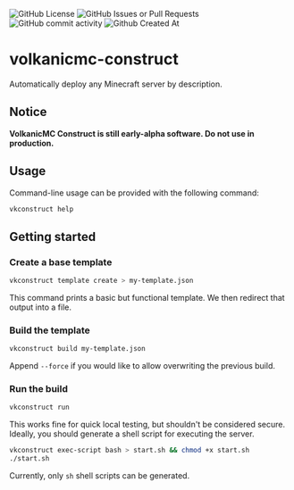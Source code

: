 ![GitHub License](https://img.shields.io/github/license/8Bitz0/volkanicmc-construct)
![GitHub Issues or Pull Requests](https://img.shields.io/github/issues/8Bitz0/volkanicmc-construct)
![GitHub commit activity](https://img.shields.io/github/commit-activity/t/8Bitz0/volkanicmc-construct)
![Github Created At](https://img.shields.io/github/created-at/8Bitz0/volkanicmc-construct)

# volkanicmc-construct

Automatically deploy any Minecraft server by description.

## Notice
**VolkanicMC Construct is still early-alpha software. Do not use in production.**

## Usage
Command-line usage can be provided with the following command:
```sh
vkconstruct help
```

## Getting started

### Create a base template
```sh
vkconstruct template create > my-template.json
```

This command prints a basic but functional template. We then redirect that output into a file.

### Build the template
```sh
vkconstruct build my-template.json
```

Append `--force` if you would like to allow overwriting the previous build.

### Run the build
```sh
vkconstruct run
```

This works fine for quick local testing, but shouldn't be considered secure. Ideally, you should generate a shell script for executing the server.

```sh
vkconstruct exec-script bash > start.sh && chmod +x start.sh
./start.sh
```

Currently, only `sh` shell scripts can be generated.
